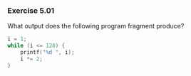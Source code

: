 ### Exercise 5.01
What output does the following program fragment produce?

```c
i = 1;
while (i <= 128) {
    printf("%d ", i);
    i *= 2;
}
```

<!--
### Solution

`1 2 4 8 16 32 64 128 `
